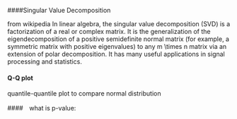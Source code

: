 ####Singular Value Decomposition

from wikipedia
In linear algebra, the singular value decomposition (SVD) is a factorization of a real or complex matrix. It is the generalization of the eigendecomposition of a positive semidefinite normal matrix (for example, a symmetric matrix with positive eigenvalues) to any m \times n matrix via an extension of polar decomposition. It has many useful applications in signal processing and statistics.

#### Q-Q plot

quantile-quantile plot to compare normal distribution

####　what is p-value:
